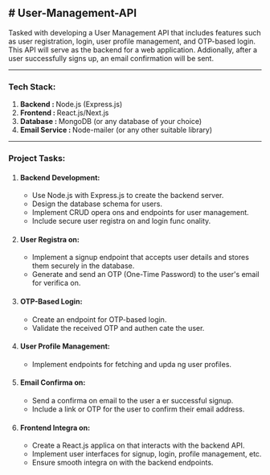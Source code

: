 <h2># User-Management-API</h2>
Tasked with developing a User Management API that includes features such as user  registration, login, user profile management, and OTP-based login. This API will serve as the backend  for a web application. Addionally, after a user successfully signs up, an email confirmation will be sent. 
<hr>

<p>
<h3>Tech Stack: </h3>
  <ol>
    <li><b> Backend : </b> Node.js (Express.js)</li>
    <li><b> Frontend : </b> React.js/Next.js </li>
    <li><b> Database : </b> MongoDB (or any database of your choice) </li>
    <li><b>Email Service : </b> Node-mailer (or any other suitable library)</li>
  </ol>
</p>
<hr>


<h3>Project Tasks: </h3>
<p>
  <ol>
    <li><h4>Backend Development: </h4></li>
    <ul type="circle">
      <li> Use Node.js with Express.js to create the backend server. </li>
      <li> Design the database schema for users. </li>
      <li> Implement CRUD opera ons and endpoints for user management. </li>
      <li> Include secure user registra on and login func onality. </li>
    </ul>

  <li><h4> User Registra on: </h4></li>
    <ul type="circle">
      <li> Implement a signup endpoint that accepts user details and stores them securely in the database. </li>
      <li> Generate and send an OTP (One-Time Password) to the user's email for verifica on. </li>
    </ul>

  <li><h4> OTP-Based Login: </h4></li>
    <ul type="circle">
      <li> Create an endpoint for OTP-based login. </li>
      <li> Validate the received OTP and authen cate the user. </li>
    </ul>

  <li><h4> User Profile Management: </h4></li>
    <ul type="circle">
      <li> Implement endpoints for fetching and upda ng user profiles. </li>
    </ul>

  <li><h4> Email Confirma on: </h4></li>
    <ul type="circle">
      <li> Send a confirma on email to the user a er successful signup. </li>
      <li> Include a link or OTP for the user to confirm their email address. </li>
    </ul>

  <li><h4> Frontend Integra on: </h4></li>
    <ul type="circle">
      <li> Create a React.js applica on that interacts with the backend API. </li>
      <li> Implement user interfaces for signup, login, profile management, etc. </li>
      <li> Ensure smooth integra on with the backend endpoints.</li>
    </ul>
  </ol>
</p>